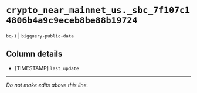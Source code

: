 # `crypto_near_mainnet_us._sbc_7f107c14806b4a9c9eceb8be88b19724`
`bq-1` | `bigquery-public-data`

## Column details
* [TIMESTAMP] `last_update`

-------------------------------------------------------------------------------
*Do not make edits above this line.*
